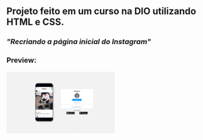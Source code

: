 <h2>Projeto feito em um curso na DIO utilizando HTML e CSS.</h2>

<h3><i>"Recriando a página inicial do Instagram"</i></h3>

<h3>Preview:</h3>
<img src="img/preview.png" style="width: 50%">